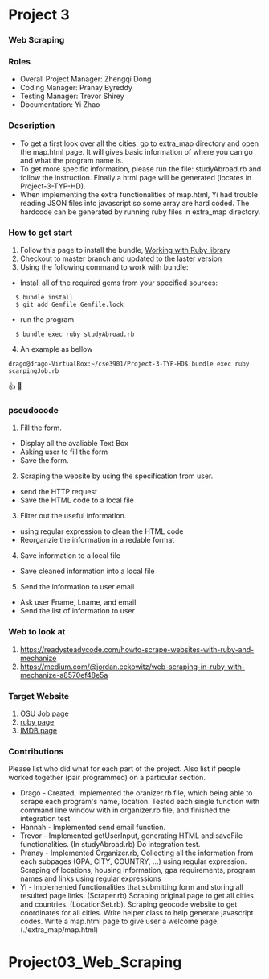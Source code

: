 # Project 3
### Web Scraping

### Roles
* Overall Project Manager: Zhengqi Dong
* Coding Manager: Pranay Byreddy
* Testing Manager: Trevor Shirey
* Documentation: Yi Zhao

### Description
* To get a first look over all the cities, go to extra_map directory and open the map.html page. It will gives basic information of where you can go and what the program name is.
* To get more specific information, please run the file: studyAbroad.rb and follow the instruction. Finally a html page will be generated (locates in Project-3-TYP-HD).
* When implementing the extra functionalities of map.html, Yi had trouble reading JSON files into javascript so some array are hard coded. The hardcode can be generated by running ruby files in extra_map directory. 

### How to get start
1. Follow this page to install the bundle, [Working with Ruby library](http://web.cse.ohio-state.edu/~shareef.1/3901.su19/labs/gems.html)
2. Checkout to master branch and updated to the laster version
3. Using the following command to work with bundle:
  * Install all of the required gems from your specified sources:
```console
  $ bundle install
  $ git add Gemfile Gemfile.lock
```
  * run the program
```console
  $ bundle exec ruby studyAbroad.rb
```
4. An example as bellow
```
drago@drago-VirtualBox:~/cse3901/Project-3-TYP-HD$ bundle exec ruby scarpingJob.rb 
```
:+1:
:rocket:

### pseudocode 

1.	Fill the form. 
 * Display all the avaliable Text Box
 * Asking user to fill the form
 * Save the form.
2.	Scraping the website by using the specification from user.
 * send the HTTP request
 * Save the HTML code to a local file
3.	Filter out the useful information.
 *  using regular expression to clean the HTML code
 * Reorganzie the information in a redable format
4.	Save information to a local file
 * Save cleaned information into a local file
5.	Send the information to user email
 * Ask user Fname, Lname, and email
 * Send the list of information to user

### Web to look at
1. https://readysteadycode.com/howto-scrape-websites-with-ruby-and-mechanize
2. https://medium.com/@jordan.eckowitz/web-scraping-in-ruby-with-mechanize-a8570ef48e5a
### Target Website
1. [OSU Job page](https://www.jobsatosu.com/postings/search)
2. [ruby page](https://rubygems.org/)
3. [IMDB page](https://www.imdb.com/)

### Contributions
Please list who did what for each part of the project.
Also list if people worked together (pair programmed) on a particular section.

* Drago - Created, Implemented the oranizer.rb file, which being able to scrape each program's name, location. Tested each single function with command line window with in organizer.rb file, and finished the integration test 
* Hannah - Implemented send email function. 
* Trevor - Implemented getUserInput, generating HTML and saveFile functionalities. (In studyAbroad.rb) Do integration test. 
* Pranay - Implemented Organizer.rb, Collecting all the information from each subpages (GPA, CITY, COUNTRY, ...) using regular expression. Scraping of locations, housing information, gpa requirements, program names and links using regular expressions
* Yi - Implemented functionalities that submitting form and storing all resulted page links. (Scraper.rb) Scraping original page to get all cities and countries. (LocationSet.rb). Scraping geocode website to get coordinates for all cities. Write helper class to help generate javascript codes. Write a map.html page to give user a welcome page. (./extra_map/map.html) 
# Project03_Web_Scraping

